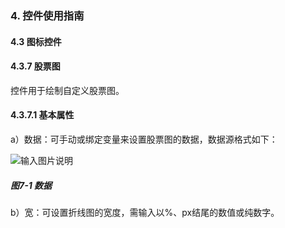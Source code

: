 ### 4. 控件使用指南

#### 4.3 图标控件 

#### 4.3.7 股票图

控件用于绘制自定义股票图。

#### 4.3.7.1 基本属性

a）数据：可手动或绑定变量来设置股票图的数据，数据源格式如下：

![输入图片说明](../../../../images/%20SoFlu%EF%BC%88%E5%89%8D%E7%AB%AF%EF%BC%89%E5%85%A8%E8%87%AA%E5%8A%A8%E5%BC%80%E5%8F%91%E5%B9%B3%E5%8F%B0%E6%95%99%E7%A8%8B/1.%20%E6%9C%80%E6%96%B0%E7%89%88%E6%9C%AC%20-%20%E6%9B%B4%E6%96%B0%E6%97%A5%E6%9C%9F%20-%202023.01.10/4.%20%E6%8E%A7%E4%BB%B6%E4%BD%BF%E7%94%A8%E6%8C%87%E5%8D%97/3.%20%E5%9B%BE%E6%A0%87%E6%8E%A7%E4%BB%B6/7-1.png)

##### 图7-1 数据

b）宽：可设置折线图的宽度，需输入以%、px结尾的数值或纯数字。

